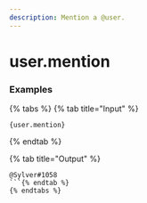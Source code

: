 ```yaml
---
description: Mention a @user.
---
```


# user.mention <user>

### Examples

{% tabs %}
{% tab title="Input" %}
```text
{user.mention}
```
{% endtab %}

{% tab title="Output" %}
```text
@Sylver#1058
```{% endtab %}
{% endtabs %}